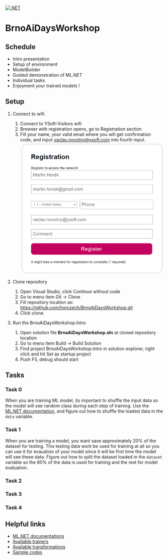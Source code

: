 [![.NET](https://github.com/horczech/BrnoAiDaysWorkshop/actions/workflows/dotnet.yml/badge.svg)](https://github.com/horczech/BrnoAiDaysWorkshop/actions/workflows/dotnet.yml)

# BrnoAiDaysWorkshop


## Schedule
 - Intro presentation
 - Setup of environment
 - ModelBuilder
 - Guided demonstration of ML.NET
 - Individual tasks
 - Enjoyment your trained models !

## Setup 
 1. Connect to wifi. 
     1. Connect to YSoft-Visitors wifi
     2. Browser with registration opens, go to Registration section
     3. Fill your name, your valid email where you will get confirmation code, and input vaclav.novotny@ysoft.com into fourth input.
    ![YSoft Visitors registration](https://github.com/vaclavnovotny/images/blob/main/ysoftwifi.png)

 2. Clone repository
     1. Open Visual Studio, click Continue without code 
     2. Go to menu item Git -> Clone
     3. Fill repository location as: https://github.com/horczech/BrnoAiDaysWorkshop.git
     4. Click clone.
 
 3. Run the BrnoAiDaysWorkshop.Intro
     1. Open solution file **BrnoAiDaysWorkshop.sln** at cloned repository location
     2. Go to menu item Build -> Build Solution
     3. Find project BrnoAiDaysWorkshop.Intro in solution explorer, right click and hit Set as startup project
     4. Push F5, debug should start

## Tasks
 ### Task 0
 When you are training ML model, its important to shuffle the input data so the model will see random class during each step of training. Use the [ML.NET documentation](https://learn.microsoft.com/en-us/dotnet/machine-learning/), and figure out how to shuffle the loaded data in the `data` variable. 
 
 ### Task 1
 When you are training a model, you want save approximately 20% of the dataset for testing. This testing data wont be used for training at all so you can use it for evauation of your model since it will be first time the model will see these data. Figure out how to split the dataset loaded in the `dataset` variable so the 80% of the data is used for training and the rest for model evaluation.
 
 ### Task 2
 ### Task 3
 ### Task 4
 
 
## Helpful links
 - [ML.NET documentations](https://learn.microsoft.com/en-us/dotnet/machine-learning/)
 - [Available trainers](https://learn.microsoft.com/en-us/dotnet/machine-learning/how-to-choose-an-ml-net-algorithm)
 - [Available transformations](https://learn.microsoft.com/en-us/dotnet/machine-learning/resources/transforms)
 - [Sample codes](https://github.com/dotnet/machinelearning-samples)
